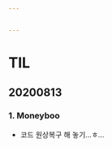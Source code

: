 ```yaml
---


---
```


<h1 id="til">TIL</h1>
<h2 id="section">20200813</h2>
<h3 id="moneyboo">1. Moneyboo</h3>
<ul>
<li>코드 원상복구 해 놓기…ㅎ…</li>
</ul>

